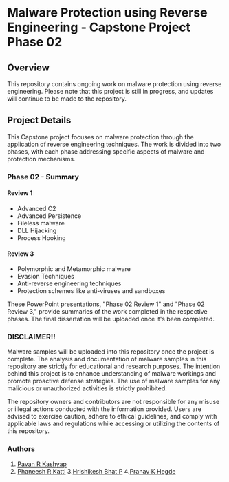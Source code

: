 # Malware Protection using Reverse Engineering - Capstone Project Phase 02

## Overview

This repository contains ongoing work on malware protection using reverse engineering. Please note that this project is still in progress, and updates will continue to be made to the repository.


## Project Details

This Capstone project focuses on malware protection through the application of reverse engineering techniques. The work is divided into two phases, with each phase addressing specific aspects of malware and protection mechanisms.

### Phase 02 - Summary

#### Review 1
- Advanced C2
- Advanced Persistence
- Fileless malware
- DLL Hijacking
- Process Hooking

#### Review 3
- Polymorphic and Metamorphic malware
- Evasion Techniques
- Anti-reverse engineering techniques
- Protection schemes like anti-viruses and sandboxes

These PowerPoint presentations, "Phase 02 Review 1" and "Phase 02 Review 3," provide summaries of the work completed in the respective phases. The final dissertation will be uploaded once it's been completed.


### DISCLAIMER!!
Malware samples will be uploaded into this repository once the project is complete. 
The analysis and documentation of malware samples in this repository are strictly for educational and research purposes. The intention behind this project is to enhance understanding of malware workings and promote proactive defense strategies. The use of malware samples for any malicious or unauthorized activities is strictly prohibited. 

The repository owners and contributors are not responsible for any misuse or illegal actions conducted with the information provided. Users are advised to exercise caution, adhere to ethical guidelines, and comply with applicable laws and regulations while accessing or utilizing the contents of this repository.


### Authors

1. [Pavan R Kashyap](#)
2. [Phaneesh R Katti](#)
3.[Hrishikesh Bhat P](#)
4.[Pranav K Hegde](#)


